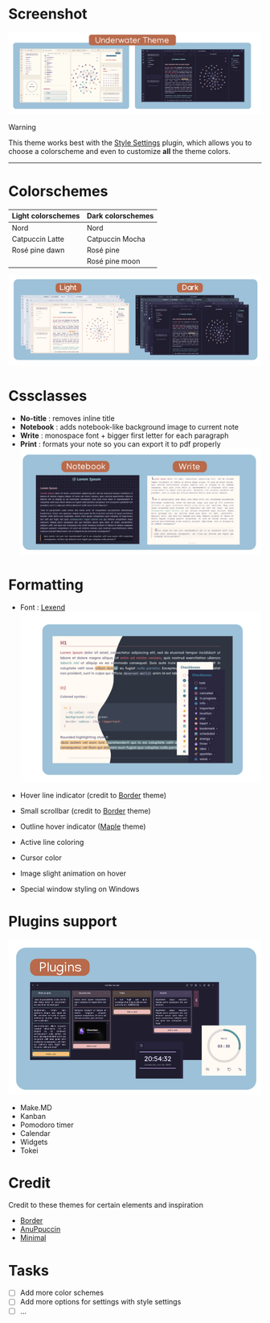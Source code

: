 # Screenshot
![thumbnail](thumbnail.png)

> [!WARNING]
> This theme works best with the [Style Settings](https://github.com/mgmeyers/obsidian-style-settings) plugin, which allows you to choose a colorscheme and even to customize **all** the theme colors.

---

# Colorschemes

| Light colorschemes | Dark colorschemes |
| ------------------ | ----------------- |
| Nord               | Nord              |
| Catpuccin Latte    | Catpuccin Mocha   |
| Rosé pine dawn     | Rosé pine         |
|                    | Rosé pine moon    |

![colorschemes|500](colorschemes.png)

# Cssclasses
- **No-title** : removes inline title
- **Notebook** : adds notebook-like background image to current note
- **Write** : monospace font + bigger first letter for each paragraph
- **Print** : formats your note so you can export it to pdf properly
![cssclasses](cssclasses.png)

# Formatting
- Font : [Lexend](https://www.lexend.com/)
![formatting](formatting.png)

- Hover line indicator (credit to [Border](https://github.com/Akifyss/obsidian-border) theme)
- Small scrollbar (credit to [Border](https://github.com/Akifyss/obsidian-border) theme)
- Outline hover indicator ([Maple](https://github.com/subframe7536/obsidian-theme-maple) theme)
- Active line coloring
- Cursor color
- Image slight animation on hover
- Special window styling on Windows

# Plugins support
![plugins](plugins.png)
- Make.MD
- Kanban
- Pomodoro timer
- Calendar
- Widgets
- Tokei

# Credit
Credit to these themes for certain elements and inspiration
- [Border](https://github.com/Akifyss/obsidian-border)
- [AnuPpuccin](https://github.com/AnubisNekhet/AnuPpuccin)
- [Minimal](https://github.com/kepano/obsidian-minimal)

# Tasks
- [ ] Add more color schemes
- [ ] Add more options for settings with style settings
- [ ] ...
